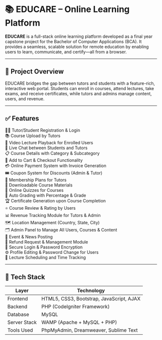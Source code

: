 # 📚 EDUCARE – Online Learning Platform

**EDUCARE** is a full-stack online learning platform developed as a final year capstone project for the Bachelor of Computer Applications (BCA). It provides a seamless, scalable solution for remote education by enabling users to learn, communicate, and certify—all from a browser.

---

## 🚀 Project Overview

EDUCARE bridges the gap between tutors and students with a feature-rich, interactive web portal. Students can enroll in courses, attend lectures, take exams, and receive certificates, while tutors and admins manage content, users, and revenue.

---

## ✅ Features

👨‍🎓 Tutor/Student Registration & Login  
📚 Course Upload by Tutors  
🎥 Video Lecture Playback for Enrolled Users  
💬 Live Chat between Students and Tutors  
📋 Course Details with Category & Subcategory  
🛒 Add to Cart & Checkout Functionality  
💳 Online Payment System with Invoice Generation  
🎟️ Coupon System for Discounts (Admin & Tutor)  
🧾 Membership Plans for Tutors  
📖 Downloadable Course Materials  
🧠 Online Quizzes for Courses  
🧮 Auto Grading with Percentage & Grade  
🏆 Certificate Generation upon Course Completion  
⭐ Course Review & Rating by Users  
📊 Revenue Tracking Module for Tutors & Admin  
🗺️ Location Management (Country, State, City)  
🗂️ Admin Panel to Manage All Users, Courses & Content  
📰 Event & News Posting  
🧾 Refund Request & Management Module  
🔐 Secure Login & Password Encryption  
⚙️ Profile Editing & Password Change for Users  
📅 Lecture Scheduling and Time Tracking  

---

## 🧰 Tech Stack

| Layer         | Technology                          |
|---------------|--------------------------------------|
| Frontend      | HTML5, CSS3, Bootstrap, JavaScript, AJAX |
| Backend       | PHP (CodeIgniter Framework)          |
| Database      | MySQL                                |
| Server Stack  | WAMP (Apache + MySQL + PHP)          |
| Tools Used    | PhpMyAdmin, Dreamweaver, Sublime Text |

